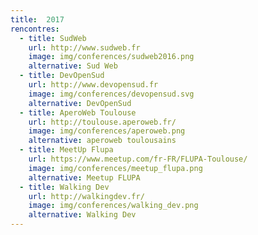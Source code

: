 ```yaml
---
title:  2017
rencontres:
  - title: SudWeb
    url: http://www.sudweb.fr
    image: img/conferences/sudweb2016.png
    alternative: Sud Web
  - title: DevOpenSud
    url: http://www.devopensud.fr
    image: img/conferences/devopensud.svg
    alternative: DevOpenSud
  - title: AperoWeb Toulouse
    url: http://toulouse.aperoweb.fr/
    image: img/conferences/aperoweb.png
    alternative: aperoweb toulousains
  - title: MeetUp Flupa
    url: https://www.meetup.com/fr-FR/FLUPA-Toulouse/
    image: img/conferences/meetup_flupa.png
    alternative: Meetup FLUPA
  - title: Walking Dev
    url: http://walkingdev.fr/
    image: img/conferences/walking_dev.png
    alternative: Walking Dev
---
```

